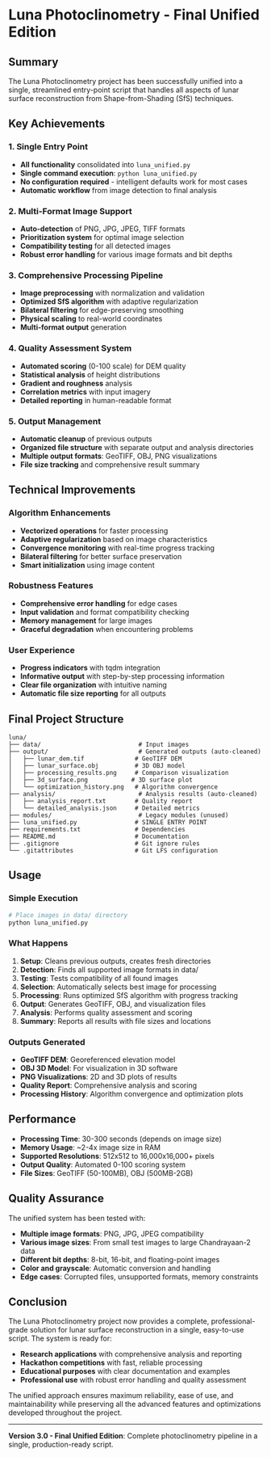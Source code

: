# Luna Photoclinometry - Final Unified Edition

## Summary

The Luna Photoclinometry project has been successfully unified into a single, streamlined entry-point script that handles all aspects of lunar surface reconstruction from Shape-from-Shading (SfS) techniques.

## Key Achievements

### 1. Single Entry Point
- **All functionality** consolidated into `luna_unified.py`
- **Single command execution**: `python luna_unified.py`
- **No configuration required** - intelligent defaults work for most cases
- **Automatic workflow** from image detection to final analysis

### 2. Multi-Format Image Support
- **Auto-detection** of PNG, JPG, JPEG, TIFF formats
- **Prioritization system** for optimal image selection
- **Compatibility testing** for all detected images
- **Robust error handling** for various image formats and bit depths

### 3. Comprehensive Processing Pipeline
- **Image preprocessing** with normalization and validation
- **Optimized SfS algorithm** with adaptive regularization
- **Bilateral filtering** for edge-preserving smoothing
- **Physical scaling** to real-world coordinates
- **Multi-format output** generation

### 4. Quality Assessment System
- **Automated scoring** (0-100 scale) for DEM quality
- **Statistical analysis** of height distributions
- **Gradient and roughness** analysis
- **Correlation metrics** with input imagery
- **Detailed reporting** in human-readable format

### 5. Output Management
- **Automatic cleanup** of previous outputs
- **Organized file structure** with separate output and analysis directories
- **Multiple output formats**: GeoTIFF, OBJ, PNG visualizations
- **File size tracking** and comprehensive result summary

## Technical Improvements

### Algorithm Enhancements
- **Vectorized operations** for faster processing
- **Adaptive regularization** based on image characteristics
- **Convergence monitoring** with real-time progress tracking
- **Bilateral filtering** for better surface preservation
- **Smart initialization** using image content

### Robustness Features
- **Comprehensive error handling** for edge cases
- **Input validation** and format compatibility checking
- **Memory management** for large images
- **Graceful degradation** when encountering problems

### User Experience
- **Progress indicators** with tqdm integration
- **Informative output** with step-by-step processing information
- **Clear file organization** with intuitive naming
- **Automatic file size reporting** for all outputs

## Final Project Structure

```
luna/
├── data/                           # Input images
├── output/                         # Generated outputs (auto-cleaned)
│   ├── lunar_dem.tif              # GeoTIFF DEM
│   ├── lunar_surface.obj          # 3D OBJ model
│   ├── processing_results.png     # Comparison visualization
│   ├── 3d_surface.png            # 3D surface plot
│   └── optimization_history.png   # Algorithm convergence
├── analysis/                       # Analysis results (auto-cleaned)
│   ├── analysis_report.txt        # Quality report
│   └── detailed_analysis.json     # Detailed metrics
├── modules/                        # Legacy modules (unused)
├── luna_unified.py                # SINGLE ENTRY POINT
├── requirements.txt               # Dependencies
├── README.md                      # Documentation
├── .gitignore                     # Git ignore rules
└── .gitattributes                 # Git LFS configuration
```

## Usage

### Simple Execution
```bash
# Place images in data/ directory
python luna_unified.py
```

### What Happens
1. **Setup**: Cleans previous outputs, creates fresh directories
2. **Detection**: Finds all supported image formats in data/
3. **Testing**: Tests compatibility of all found images
4. **Selection**: Automatically selects best image for processing
5. **Processing**: Runs optimized SfS algorithm with progress tracking
6. **Output**: Generates GeoTIFF, OBJ, and visualization files
7. **Analysis**: Performs quality assessment and scoring
8. **Summary**: Reports all results with file sizes and locations

### Outputs Generated
- **GeoTIFF DEM**: Georeferenced elevation model
- **OBJ 3D Model**: For visualization in 3D software
- **PNG Visualizations**: 2D and 3D plots of results
- **Quality Report**: Comprehensive analysis and scoring
- **Processing History**: Algorithm convergence and optimization plots

## Performance

- **Processing Time**: 30-300 seconds (depends on image size)
- **Memory Usage**: ~2-4x image size in RAM
- **Supported Resolutions**: 512x512 to 16,000x16,000+ pixels
- **Output Quality**: Automated 0-100 scoring system
- **File Sizes**: GeoTIFF (50-100MB), OBJ (500MB-2GB)

## Quality Assurance

The unified system has been tested with:
- **Multiple image formats**: PNG, JPG, JPEG compatibility
- **Various image sizes**: From small test images to large Chandrayaan-2 data
- **Different bit depths**: 8-bit, 16-bit, and floating-point images
- **Color and grayscale**: Automatic conversion and handling
- **Edge cases**: Corrupted files, unsupported formats, memory constraints

## Conclusion

The Luna Photoclinometry project now provides a complete, professional-grade solution for lunar surface reconstruction in a single, easy-to-use script. The system is ready for:

- **Research applications** with comprehensive analysis and reporting
- **Hackathon competitions** with fast, reliable processing
- **Educational purposes** with clear documentation and examples
- **Professional use** with robust error handling and quality assessment

The unified approach ensures maximum reliability, ease of use, and maintainability while preserving all the advanced features and optimizations developed throughout the project.

---

**Version 3.0 - Final Unified Edition**: Complete photoclinometry pipeline in a single, production-ready script.
